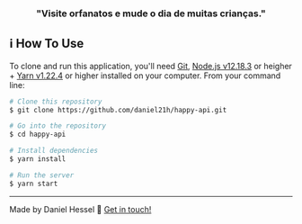 <h3 align="center">"Visite orfanatos e mude o dia de muitas crianças."</h3>

## :information_source: How To Use

To clone and run this application, you'll need [Git](https://git-scm.com), [Node.js v12.18.3][nodejs] or heigher + [Yarn v1.22.4][yarn] or higher installed on your computer. From your command line:

```bash
# Clone this repository
$ git clone https://github.com/daniel21h/happy-api.git

# Go into the repository
$ cd happy-api

# Install dependencies
$ yarn install

# Run the server
$ yarn start
```

---

Made by Daniel Hessel :wave: [Get in touch!](https://www.linkedin.com/in/daniel-hessel-240731176/)

[nodejs]: https://nodejs.org/
[yarn]: https://yarnpkg.com/
[vc]: https://code.visualstudio.com/
